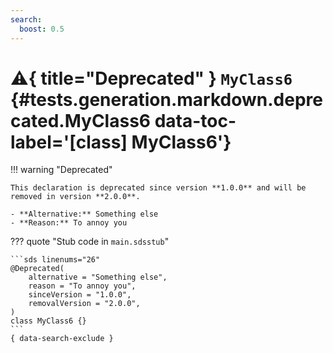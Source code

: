 ```yaml
---
search:
  boost: 0.5
---
```


[//]: # (DO NOT EDIT THIS FILE DIRECTLY. Instead, edit the corresponding stub file and execute `npm run docs:api`.)

# :warning:{ title="Deprecated" } <code class="doc-symbol doc-symbol-class"></code> `MyClass6` {#tests.generation.markdown.deprecated.MyClass6 data-toc-label='[class] MyClass6'}

!!! warning "Deprecated"

    This declaration is deprecated since version **1.0.0** and will be removed in version **2.0.0**.

    - **Alternative:** Something else
    - **Reason:** To annoy you

??? quote "Stub code in `main.sdsstub`"

    ```sds linenums="26"
    @Deprecated(
        alternative = "Something else",
        reason = "To annoy you",
        sinceVersion = "1.0.0",
        removalVersion = "2.0.0",
    )
    class MyClass6 {}
    ```
    { data-search-exclude }
